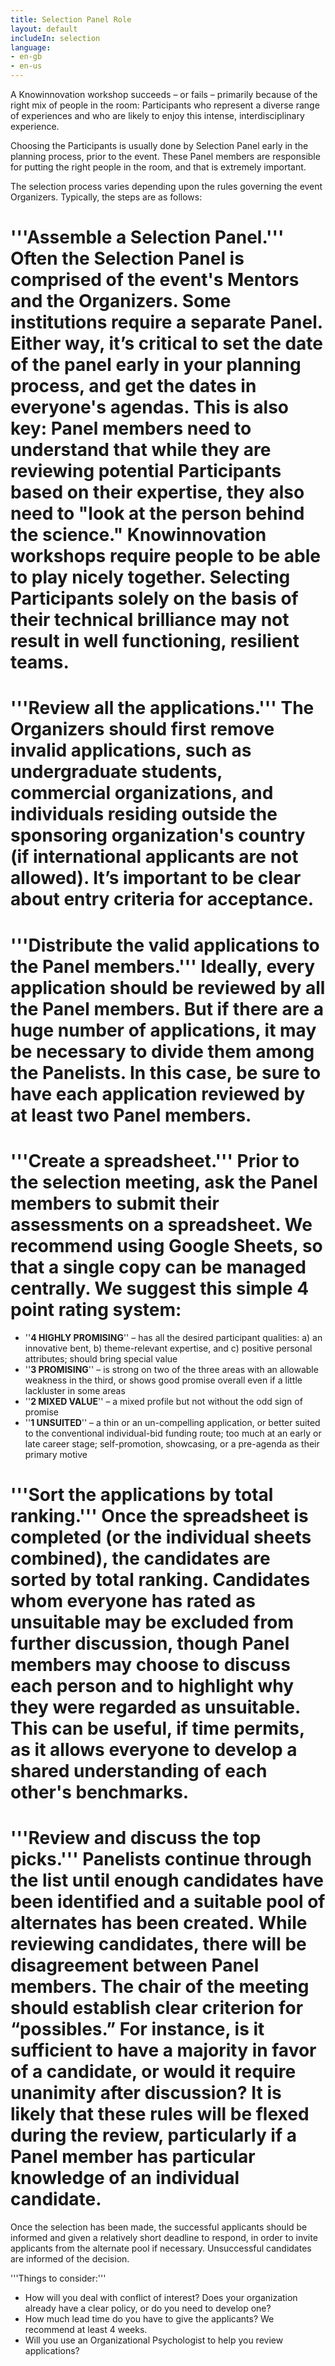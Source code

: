 ```yaml
---
title: Selection Panel Role
layout: default
includeIn: selection
language:
- en-gb
- en-us
---
```

A Knowinnovation workshop succeeds – or fails – primarily because of the right mix of people in the room: Participants who represent a diverse range of experiences and who are likely to enjoy this intense, interdisciplinary experience.

Choosing the Participants is usually done by Selection Panel early in the planning process, prior to the event. These Panel members are responsible for putting the right people in the room, and that is extremely important.

The selection process varies depending upon the rules governing the event Organizers. Typically, the steps are as follows:
 # '''Assemble a Selection Panel.''' Often the Selection Panel is comprised of the event's Mentors and the Organizers. Some institutions require a separate Panel. Either way, it’s critical to set the date of the panel early in your planning process, and get the dates in everyone's agendas. This is also key: Panel members need to understand that while they are reviewing potential Participants based on their expertise, they also need to "look at the person behind the science." Knowinnovation workshops require people to be able to play nicely together. Selecting Participants solely on the basis of their technical brilliance may not result in well functioning, resilient teams.
 # '''Review all the applications.''' The Organizers should first remove invalid applications, such as undergraduate students, commercial organizations, and individuals residing outside the sponsoring organization's country (if international applicants are not allowed). It’s important to be clear about entry criteria for acceptance.
 # '''Distribute the valid applications to the Panel members.''' Ideally, every application should be reviewed by all the Panel members. But if there are a huge number of applications, it may be necessary to divide them among the Panelists. In this case, be sure to have each application reviewed by at least two Panel members.
 # '''Create a spreadsheet.''' Prior to the selection meeting, ask the Panel members to submit their assessments on a spreadsheet. We recommend using Google Sheets, so that a single copy can be managed centrally. We suggest this simple 4 point rating system:
  * ''__4 HIGHLY PROMISING__'' – has all the desired participant qualities: a) an innovative bent, b) theme-relevant expertise, and c) positive personal attributes; should bring special value
  * ''__3 PROMISING__'' – is strong on two of the three areas with an allowable weakness in the third, or shows good promise overall even if a little lackluster in some areas
  * ''__2 MIXED VALUE__'' – a mixed profile but not without the odd sign of promise
  * ''__1 UNSUITED__'' – a thin or an un-compelling application, or better suited to the conventional individual-bid funding route; too much at an early or late career stage; self-promotion, showcasing, or a pre-agenda as their primary motive
 # '''Sort the applications by total ranking.''' Once the spreadsheet is completed (or the individual sheets combined), the candidates are sorted by total ranking. Candidates whom everyone has rated as unsuitable may be excluded from further discussion, though Panel members may choose to discuss each person and to highlight why they were regarded as unsuitable. This can be useful, if time permits, as it allows everyone to develop a shared understanding of each other's benchmarks.
 # '''Review and discuss the top picks.''' Panelists continue through the list until enough candidates have been identified and a suitable pool of alternates has been created. While reviewing candidates, there will be disagreement between Panel members. The chair of the meeting should establish clear criterion for “possibles.” For instance, is it sufficient to have a majority in favor of a candidate, or would it require unanimity after discussion? It is likely that these rules will be flexed during the review, particularly if a Panel member has particular knowledge of an individual candidate.

Once the selection has been made, the successful applicants should be informed and given a relatively short deadline to respond, in order to invite applicants from the alternate pool if necessary. Unsuccessful candidates are informed of the decision.

'''Things to consider:'''
 * How will you deal with conflict of interest? Does your organization already have a clear policy, or do you need to develop one?
 * How much lead time do you have to give the applicants? We recommend at least 4 weeks.
 * Will you use an Organizational Psychologist to help you review applications?